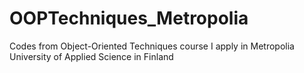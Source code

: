# OOPTechniques_Metropolia

Codes from Object-Oriented Techniques course I apply in Metropolia University of Applied Science in Finland
